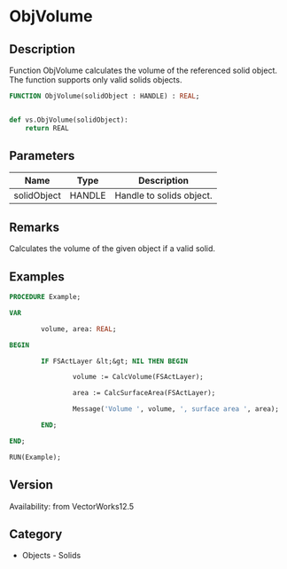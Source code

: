 # ObjVolume

## Description
Function ObjVolume calculates the volume of the referenced solid object. The function supports only valid solids objects.

```pascal
FUNCTION ObjVolume(solidObject : HANDLE) : REAL;
```

```python

def vs.ObjVolume(solidObject):
    return REAL
```

## Parameters
|Name|Type|Description|
|---|---|---|
|solidObject|HANDLE|Handle to solids object.|

## Remarks
Calculates the volume of the given object if a valid solid.

## Examples
```pascal
PROCEDURE Example;

VAR

        volume, area: REAL;

BEGIN

        IF FSActLayer &lt;&gt; NIL THEN BEGIN

                volume := CalcVolume(FSActLayer);

                area := CalcSurfaceArea(FSActLayer);

                Message('Volume ', volume, ', surface area ', area);

        END;

END;

RUN(Example);
```

## Version
Availability: from VectorWorks12.5
## Category
* Objects - Solids

